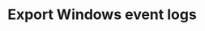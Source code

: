 ---
title: Export Windows event logs 
id: export-windows-event-logs
description: ''
slug: /export-windows-event-logs 
keywords: 
 - faq
 - help
pagination_next: null
pagination_prev: null
last_update: 
   date: 03/29/2023
   author: Patricia McPhee
draft: false
doc_type: reference
displayed_sidebar: secureWorkforceSidebar
---